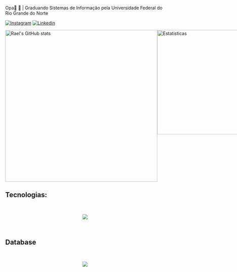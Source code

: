 Opa👋
🏫 | Graduando Sistemas de Informação pela Universidade Federal do Rio Grande do Norte

[![Instagram](https://img.shields.io/badge/Instagram-E4405F?style=for-the-badge&logo=instagram&logoColor=white)](https://www.instagram.com/raelaraujo0?igsh=ajlpZWo2amRlZjE4)
[![Linkedin](https://img.shields.io/badge/LinkedIn-0077B5?style=for-the-badge&logo=linkedin&logoColor=white)](https://www.linkedin.com/in/rael-araújo-3b2251275/)

<div style="display: flex; justify-content: space-between;">
  <img src="https://github-readme-stats.vercel.app/api?username=raelaraujo0&show_icons=true&theme=radical" alt="Rael's GitHub stats" width="480" />
  <img src="https://github-readme-stats.vercel.app/api/top-langs/?username=raelaraujo0&layout=donut&theme=radical" alt="Estatisticas" width="330" />
</div>


## Tecnologias:
<div style="display: inline_block"><br/>
  <p align="center">
      <a href="https://skillicons.dev">
        <img src="https://skillicons.dev/icons?i=py,django,cs,linux,git" />
      </a>
    </p>
</div><br/>

## Database
<div style="display: inline_block"><br>
  <p align="center">
    <a href="https://skillicons.dev">
      <img src="https://skillicons.dev/icons?i=mysql,postgres" />
    </a>
  </p>
</div></br>
